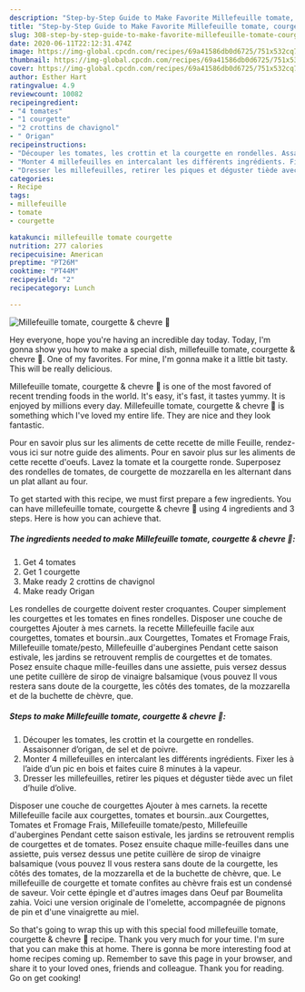 ```yaml
---
description: "Step-by-Step Guide to Make Favorite Millefeuille tomate, courgette &amp;amp; chevre 🍅"
title: "Step-by-Step Guide to Make Favorite Millefeuille tomate, courgette &amp;amp; chevre 🍅"
slug: 308-step-by-step-guide-to-make-favorite-millefeuille-tomate-courgette-and-amp-chevre
date: 2020-06-11T22:12:31.474Z
image: https://img-global.cpcdn.com/recipes/69a41586db0d6725/751x532cq70/millefeuille-tomate-courgette-chevre-🍅-photo-principale-de-la-recette.jpg
thumbnail: https://img-global.cpcdn.com/recipes/69a41586db0d6725/751x532cq70/millefeuille-tomate-courgette-chevre-🍅-photo-principale-de-la-recette.jpg
cover: https://img-global.cpcdn.com/recipes/69a41586db0d6725/751x532cq70/millefeuille-tomate-courgette-chevre-🍅-photo-principale-de-la-recette.jpg
author: Esther Hart
ratingvalue: 4.9
reviewcount: 10082
recipeingredient:
- "4 tomates"
- "1 courgette"
- "2 crottins de chavignol"
- " Origan"
recipeinstructions:
- "Découper les tomates, les crottin et la courgette en rondelles. Assaisonner d’origan, de sel et de poivre."
- "Monter 4 millefeuilles en intercalant les différents ingrédients. Fixer les à l’aide d’un pic en bois et faites cuire 8 minutes à la vapeur."
- "Dresser les millefeuilles, retirer les piques et déguster tiède avec un filet d’huile d’olive."
categories:
- Recipe
tags:
- millefeuille
- tomate
- courgette

katakunci: millefeuille tomate courgette 
nutrition: 277 calories
recipecuisine: American
preptime: "PT26M"
cooktime: "PT44M"
recipeyield: "2"
recipecategory: Lunch

---
```



![Millefeuille tomate, courgette &amp; chevre 🍅](https://img-global.cpcdn.com/recipes/69a41586db0d6725/751x532cq70/millefeuille-tomate-courgette-chevre-🍅-photo-principale-de-la-recette.jpg)

Hey everyone, hope you're having an incredible day today. Today, I'm gonna show you how to make a special dish, millefeuille tomate, courgette &amp; chevre 🍅. One of my favorites. For mine, I'm gonna make it a little bit tasty. This will be really delicious.

Millefeuille tomate, courgette &amp; chevre 🍅 is one of the most favored of recent trending foods in the world. It's easy, it's fast, it tastes yummy. It is enjoyed by millions every day. Millefeuille tomate, courgette &amp; chevre 🍅 is something which I've loved my entire life. They are nice and they look fantastic.

Pour en savoir plus sur les aliments de cette recette de mille Feuille, rendez-vous ici sur notre guide des aliments. Pour en savoir plus sur les aliments de cette recette d&#39;oeufs. Lavez la tomate et la courgette ronde. Superposez des rondelles de tomates, de courgette de mozzarella en les alternant dans un plat allant au four.


To get started with this recipe, we must first prepare a few ingredients. You can have millefeuille tomate, courgette &amp; chevre 🍅 using 4 ingredients and 3 steps. Here is how you can achieve that.

<!--inarticleads1-->

##### The ingredients needed to make Millefeuille tomate, courgette &amp; chevre 🍅:

1. Get 4 tomates
1. Get 1 courgette
1. Make ready 2 crottins de chavignol
1. Make ready  Origan


Les rondelles de courgette doivent rester croquantes. Couper simplement les courgettes et les tomates en fines rondelles. Disposer une couche de courgettes Ajouter à mes carnets. la recette Millefeuille facile aux courgettes, tomates et boursin..aux Courgettes, Tomates et Fromage Frais, Millefeuille tomate/pesto, Millefeuille d&#39;aubergines Pendant cette saison estivale, les jardins se retrouvent remplis de courgettes et de tomates. Posez ensuite chaque mille-feuilles dans une assiette, puis versez dessus une petite cuillère de sirop de vinaigre balsamique (vous pouvez Il vous restera sans doute de la courgette, les côtés des tomates, de la mozzarella et de la buchette de chèvre, que. 

<!--inarticleads2-->

##### Steps to make Millefeuille tomate, courgette &amp; chevre 🍅:

1. Découper les tomates, les crottin et la courgette en rondelles. Assaisonner d’origan, de sel et de poivre.
1. Monter 4 millefeuilles en intercalant les différents ingrédients. Fixer les à l’aide d’un pic en bois et faites cuire 8 minutes à la vapeur.
1. Dresser les millefeuilles, retirer les piques et déguster tiède avec un filet d’huile d’olive.


Disposer une couche de courgettes Ajouter à mes carnets. la recette Millefeuille facile aux courgettes, tomates et boursin..aux Courgettes, Tomates et Fromage Frais, Millefeuille tomate/pesto, Millefeuille d&#39;aubergines Pendant cette saison estivale, les jardins se retrouvent remplis de courgettes et de tomates. Posez ensuite chaque mille-feuilles dans une assiette, puis versez dessus une petite cuillère de sirop de vinaigre balsamique (vous pouvez Il vous restera sans doute de la courgette, les côtés des tomates, de la mozzarella et de la buchette de chèvre, que. Le millefeuille de courgette et tomate confites au chèvre frais est un condensé de saveur. Voir cette épingle et d&#39;autres images dans Oeuf par Boumelita zahia. Voici une version originale de l&#39;omelette, accompagnée de pignons de pin et d&#39;une vinaigrette au miel. 

So that's going to wrap this up with this special food millefeuille tomate, courgette &amp; chevre 🍅 recipe. Thank you very much for your time. I'm sure that you can make this at home. There is gonna be more interesting food at home recipes coming up. Remember to save this page in your browser, and share it to your loved ones, friends and colleague. Thank you for reading. Go on get cooking!
